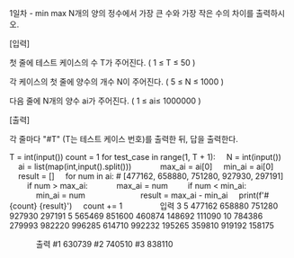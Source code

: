 1일차 - min max
N개의 양의 정수에서 가장 큰 수와 가장 작은 수의 차이를 출력하시오.


[입력]

첫 줄에 테스트 케이스의 수 T가 주어진다. ( 1 ≤ T ≤ 50 )

각 케이스의 첫 줄에 양수의 개수 N이 주어진다. ( 5 ≤ N ≤ 1000 )

다음 줄에 N개의 양수 ai가 주어진다. ( 1 ≤ ai≤ 1000000 )

[출력]

각 줄마다 "#T" (T는 테스트 케이스 번호)를 출력한 뒤, 답을 출력한다.

T = int(input())
count = 1
for test_case in range(1, T + 1):
    N = int(input())
    ai = list(map(int,input().split()))
 
     
    max_ai = ai[0]
    min_ai = ai[0]
    result = []
    for num in ai: # [477162, 658880, 751280, 927930, 297191]
        if num > max_ai:
            max_ai = num
        if num < min_ai:
            min_ai = num
             
     
    result = max_ai - min_ai
    print(f'#{count} {result}')
    count += 1
 
            
 입력
3
5
477162 658880 751280 927930 297191
5
565469 851600 460874 148692 111090
10
784386 279993 982220 996285 614710 992232 195265 359810 919192 158175

           
출력
#1 630739
#2 740510
#3 838110           
            
